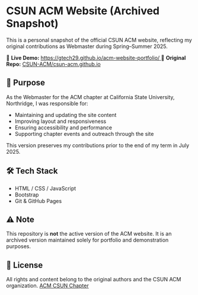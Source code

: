 # CSUN ACM Website (Archived Snapshot)

This is a personal snapshot of the official CSUN ACM website, reflecting my original contributions as Webmaster during Spring–Summer 2025.

📍 **Live Demo:** [https://gtech29.github.io/acm-website-portfolio/
](https://gtech29.github.io/acm-website-portfolio/)
🔗 **Original Repo:** [CSUN-ACM/csun-acm.github.io](https://github.com/CSUN-ACM/csun-acm.github.io)

## 📌 Purpose

As the Webmaster for the ACM chapter at California State University, Northridge, I was responsible for:

- Maintaining and updating the site content
- Improving layout and responsiveness
- Ensuring accessibility and performance
- Supporting chapter events and outreach through the site

This version preserves my contributions prior to the end of my term in July 2025.

## 🛠️ Tech Stack

- HTML / CSS / JavaScript
- Bootstrap
- Git & GitHub Pages

## ⚠️ Note

This repository is **not** the active version of the ACM website. It is an archived version maintained solely for portfolio and demonstration purposes.

## 📄 License

All rights and content belong to the original authors and the CSUN ACM organization.
[ACM CSUN Chapter](https://csunacm.org/)
